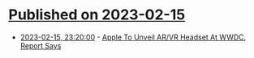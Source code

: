# [Published on 2023-02-15](index.md)

* [2023-02-15, 23:20:00](https://hardware.slashdot.org/story/23/02/15/2145253/apple-to-unveil-arvr-headset-at-wwdc-report-says?utm_source=rss1.0mainlinkanon&utm_medium=feed) - [Apple To Unveil AR/VR Headset At WWDC, Report Says](https://hardware.slashdot.org/story/23/02/15/2145253/apple-to-unveil-arvr-headset-at-wwdc-report-says?utm_source=rss1.0mainlinkanon&utm_medium=feed)
